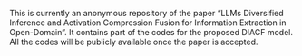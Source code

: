 This is currently an anonymous repository of the paper “LLMs Diversified Inference and Activation Compression Fusion for Information Extraction in Open-Domain”. It contains part of the codes for the proposed DIACF model. All the codes will be publicly available once the paper is accepted.
